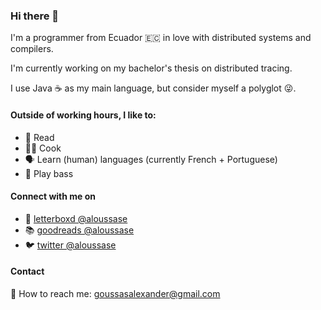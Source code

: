 ### Hi there 👋

I'm a programmer from Ecuador 🇪🇨 in love with distributed systems and compilers.

I'm currently working on my bachelor's thesis on distributed tracing.

I use Java ☕ as my main language, but consider myself a polyglot 😜.

#### Outside of working hours, I like to:

- 📖 Read
- 👨‍🍳 Cook
- 🗣️ Learn (human) languages (currently French + Portuguese)
- 🎸 Play bass

#### Connect with me on

- 🍿 [letterboxd @aloussase](https://letterboxd.com/aloussase/)
- 📚 [goodreads @aloussase](https://goodreads.com/aloussase/)
- 🐦 [twitter @aloussase](https://x.com/aloussase)

#### Contact

💌 How to reach me: goussasalexander@gmail.com
